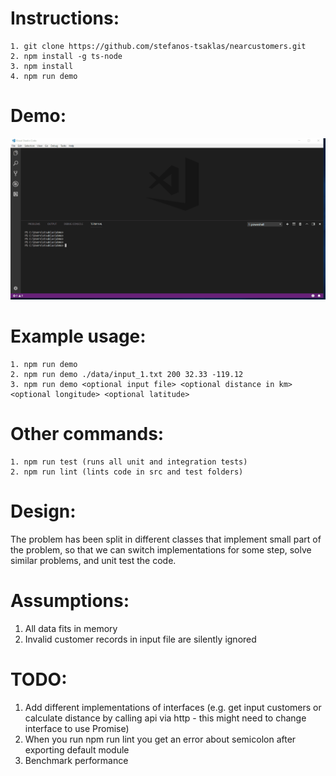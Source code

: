 # Instructions:
    1. git clone https://github.com/stefanos-tsaklas/nearcustomers.git
    2. npm install -g ts-node
    3. npm install
    4. npm run demo


# Demo:
![Alt Text](https://github.com/stefanos-tsaklas/nearcustomers/blob/master/demo.gif)

# Example usage:
    1. npm run demo
    2. npm run demo ./data/input_1.txt 200 32.33 -119.12
    3. npm run demo <optional input file> <optional distance in km> <optional longitude> <optional latitude>

# Other commands:
    1. npm run test (runs all unit and integration tests)
    2. npm run lint (lints code in src and test folders)

# Design:
The problem has been split in different classes that implement small part of the problem,
so that we can switch implementations for some step, solve similar problems, and unit test the code.

# Assumptions:
1. All data fits in memory
2. Invalid customer records in input file are silently ignored

# TODO:

1. Add different implementations of interfaces (e.g. get input customers or calculate distance by calling api via http - this might need to change interface to use Promise)
2. When you run npm run lint you get an error about semicolon after exporting default module
2. Benchmark performance
